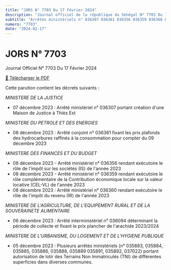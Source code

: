 ```yaml
---
title: "JORS N° 7703 Du 17 Février 2024"
description: "Journal officiel de la république du Sénégal N° 7703 Du 17 Février 2024"
subtitle: "Arrêtés ministériels n° 036307 036361 036356 036359 036360 035883, 035884, 035885, 035886, 035888, 035889 035891, 035892, 037022"
numero: "7703"
date: "2024-02-17"
---
```


# JORS N° 7703

Journal Officiel N° 7703 Du 17 Février 2024

<a href="/pdf/jors/JO-7703-du-17-fevrier-2024.pdf" target="_blank">📄 Télécharger le PDF</a>

Cette parution contient les décrets suivants :

_MINISTERE DE LA JUSTICE_

- 07 décembre 2023 : Arrêté ministériel n° 036307 portant création d'une Maison de Justice à Thiès Est

_MINISTERE DU PETROLE ET DES ENERGIES_

- 08 décembre 2023 : Arrêté conjoint n° 036361 fixant les prix plafonds des hydrocarbures raffinés à la consommation pour compter du 09 décembre 2023

_MINISTERE DES FINANCES ET DU BUDGET_

- 08 décembre 2023 - Arrêté ministériel n° 036356 rendant exécutoire le rôle de l'impôt sur les sociétés (IS) de l'année 2023
- 08 décembre 2023 - Arrêté ministériel n° 036359 rendant exécutoire le rôle complémentaire de la Contribution économique locale sur la valeur locative (CEL-VL) de l'année 2023
- 08 décembre 2023 : Arrêté ministériel n° 036360 rendant exécutoire le rôle de l'impôt du revenu (IR) de l'année 2023

_MINISTERE DE L'AGRICULTURE, DE L'EQUIPEMENT RURAL ET DE LA SOUVERAINETE ALIMENTAIRE_

- 06 décembre 2023 : Arrêté interministériel n° 036094 déterminant la période de collecte et fixant le prix plancher de l'arachide 2023/2024

_MINISTERE DE L'URBANISME, DU LOGEMENT ET DE L'HYGIENE PUBLIQUE_

- 05 décembre 2023 : Plusieurs arrêtés ministériels (n° 035883, 035884, 035885, 035886, 035888, 035889 035891, 035892, 037022) portant autorisation de lotir des Terrains Non Immatriculés (TNI) de différentes superficies dans diverses communes.
